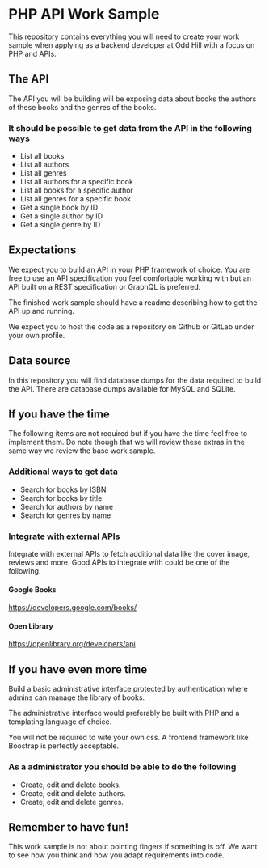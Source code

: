 # PHP API Work Sample

This repository contains everything you will need to create your work sample
when applying as a backend developer at Odd Hill with a focus on PHP and APIs.

## The API

The API you will be building will be exposing data about books the authors
of these books and the genres of the books.

### It should be possible to get data from the API in the following ways

- List all books
- List all authors
- List all genres
- List all authors for a specific book
- List all books for a specific author
- List all genres for a specific book
- Get a single book by ID
- Get a single author by ID
- Get a single genre by ID

## Expectations

We expect you to build an API in your PHP framework of choice. You are free to
use an API specification you feel comfortable working with but an API built on
a REST specification or GraphQL is preferred.

The finished work sample should have a readme describing how to get the API up
and running.

We expect you to host the code as a repository on Github or GitLab under your
own profile.

## Data source

In this repository you will find database dumps for the data required to build
the API. There are database dumps available for MySQL and SQLite.

## If you have the time

The following items are not required but if you have the time feel free to
implement them. Do note though that we will review these extras in the same way
we review the base work sample.

### Additional ways to get data

- Search for books by ISBN
- Search for books by title
- Search for authors by name
- Search for genres by name

### Integrate with external APIs

Integrate with external APIs to fetch additional data like the cover image,
reviews and more. Good APIs to integrate with could be one of the following.

#### Google Books

https://developers.google.com/books/

#### Open Library

https://openlibrary.org/developers/api

## If you have even more time

Build a basic administrative interface protected by authentication where
admins can manage the library of books.

The administrative interface would preferably be built with PHP and a
templating language of choice.

You will not be required to wite your own css. A frontend framework like
Boostrap is perfectly acceptable.

### As a administrator you should be able to do the following

- Create, edit and delete books.
- Create, edit and delete authors.
- Create, edit and delete genres.

## Remember to have fun!

This work sample is not about pointing fingers if something is off. We want to
see how you think and how you adapt requirements into code.
